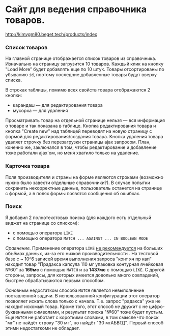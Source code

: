 # Сайт для ведения справочника товаров.

http://kimvgm80.beget.tech/products/index
### Список товаров
На главной странице отображается список товаров из справочника.
Изначально на страницу загрузится 10 товаров. 
Каждый клик на кнопку "Load More" будет добавлять еще по 10 штук.
Товары отсортированы по убыванию `id`, поэтому последние 
добавленные товары будут вверху списка.

В строках таблицы, помимо всех свойств товара отображаются 2 кнопки: 
 - карандаш &mdash; для редактирования товара
 - мусорка &mdash; для удаления

Просматривать товар на отдельной странице нельзя &mdash; 
вся информация о товаре и так показана в таблице.
Кнопка редактирования товара и кнопка "Create new" над таблицей переводят 
на новую страницу с формой для редактирования/создания товара. 
Кнопка удаления товара удаляет строчку без перезагрузки страницы ajax запросом.
План, конечно же, заключался в том, 
чтобы редактирование и добавление тоже работали ajax'ом, 
но меня хватило только на удаление.

### Карточка товара
Поля производителя и страны на форме являются строками 
(возможно нужно было завести отдельные справочники?).
В случае попытки сохранить некорректные данные,
пользователь останется на странице с формой, 
а в полях формы появятся сообщения об ошибках.

### Поиск
Я добавил 2 полнотекстовых поиска (для каждого есть отдельный виджет на странице со списком):
 - с помощью оператора `LIKE`
 - с помощью оператора `MATCH ... AGAINST ... IN BOOLEAN MODE`
 
 *Сравнение.* Применение оператора `LIKE` [не рекомендуется](https://stackoverflow.com/questions/792875/which-sql-query-is-better-match-against-or-like)
  на больших объёмах данных, 
 из-за его низкой производительности 
 . 
 На тестовой базе с ~ 10^6 записей 
 время выполнения запроса "конт яч пр кап" 
 находит товар "Прадакса капсула 110 мг упаковка контурная ячейковая №60" 
 за **169мс** с помощью `MATCH` и за **1437мс** с помощью `LIKE`.
 С другой стороны, запросы, для которых имеется довольно много совпадений, 
 быстрее обрабатываются первым способом.
 
 Основным недостатком способа `MATCH` является невыполнение поставленной задачи.
 В использованной конфигурации этот оператор позволяет искать слова только с начала.
 Т.е. запрос "радакса" уже не находит искомый товар. 
 Кроме того, этот способ 
 *не дружит* с не цифро-буквенными символами, 
 и результат поиска "№60" тоже будет пустым.
 Еще `MATCH` не работает с короткими словами, 
 в том смысле что поиск "мг" не найдёт строку "30 мг", но найдёт "30 мгАБВГД".
 Первый способ этими недостаткоми не обладает. 
 